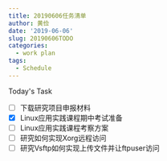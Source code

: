 ```yaml
---
title: 20190606任务清单
author: 黄俭
date: '2019-06-06'
slug: 20190606TODO
categories:
  - work plan
tags:
  - Schedule
---
```

Today's Task

- [ ] 下载研究项目申报材料
- [X] Linux应用实践课程期中考试准备
- [ ] Linux应用实践课程考察方案
- [ ] 研究如何实现Xorg远程访问
- [ ] 研究Vsftp如何实现上传文件并让ftpuser访问 
